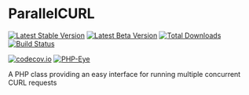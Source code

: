 # ParallelCURL

[![Latest Stable Version](https://poser.pugx.org/selfworks/carbon/v/stable.png)](https://packagist.org/packages/selfworks/parallelcurl)
[![Latest Beta Version](https://img.shields.io/packagist/selfworks/parallelcurl.svg)](https://packagist.org/packages/selfworks/parallelcurl)
[![Total Downloads](https://poser.pugx.org/selfworks/parallelcurl/downloads.png)](https://packagist.org/packages/selfworks/parallelcurl)
[![Build Status](https://travis-ci.org/selfworks/parallelcurl.svg?branch=master)](https://travis-ci.org/selfworks/parallelcurl)

[![codecov.io](https://codecov.io/github/selfworks/parallelcurl/coverage.svg?branch=master)](https://codecov.io/github/selfworks/parallelcurl?branch=master)
[![PHP-Eye](https://php-eye.com/badge/selfworks/parallelcurl/tested.svg?style=flat)](https://php-eye.com/package/selfworks/parallelcurl)

A PHP class providing an easy interface for running multiple concurrent CURL requests
